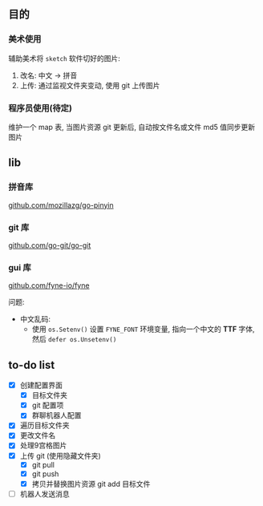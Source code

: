 ## 目的

### 美术使用

辅助美术将 `sketch` 软件切好的图片:

1. 改名: 中文 -> 拼音
2. 上传: 通过监视文件夹变动, 使用 git 上传图片

### 程序员使用(待定)

维护一个 map 表, 当图片资源 git 更新后, 自动按文件名或文件 md5 值同步更新图片

## lib

### 拼音库

[github.com/mozillazg/go-pinyin](https://github.com/mozillazg/go-pinyin)

### git 库

[github.com/go-git/go-git](https://github.com/go-git/go-git)

### gui 库

[github.com/fyne-io/fyne](https://github.com/fyne-io/fyne)

问题:

- 中文乱码:
  - 使用 `os.Setenv()` 设置 `FYNE_FONT` 环境变量, 指向一个中文的 **TTF** 字体, 然后 `defer os.Unsetenv()`

## to-do list

- [x] 创建配置界面
  - [x] 目标文件夹
  - [x] git 配置项
  - [x] 群聊机器人配置
- [x] 遍历目标文件夹
- [x] 更改文件名
- [x] 处理9宫格图片
- [x] 上传 git (使用隐藏文件夹)
  - [x] git pull
  - [x] git push
  - [x] 拷贝并替换图片资源 git add 目标文件
- [ ] 机器人发送消息
